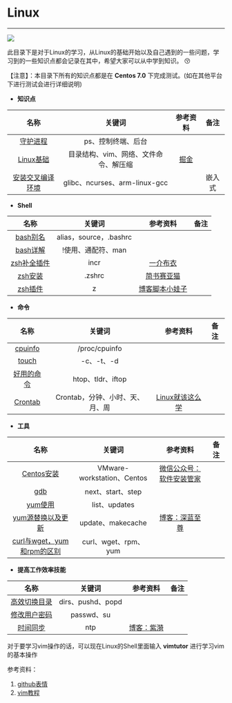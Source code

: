 # Linux

-------------

![](https://ykitty.oss-cn-beijing.aliyuncs.com/photo/Linux/Linux%20Photo/Linux.jpg)

此目录下是对于Linux的学习，从Linux的基础开始以及自己遇到的一些问题，学习到的一些知识点都会记录在其中，希望大家可以从中学到知识。 :kissing_closed_eyes: 

【注意】：本目录下所有的知识点都是在 **Centos 7.0** 下完成测试。(如在其他平台下进行测试会进行详细说明)

- **知识点**

|                             名称                             |                关键词                 |                         参考资料                         |  备注  |
| :----------------------------------------------------------: | :-----------------------------------: | :------------------------------------------------------: | :----: |
| [守护进程](https://github.com/YKitty/Notes/blob/master/notes/Linux/src/%E7%9F%A5%E8%AF%86%E7%82%B9/%E8%BF%9B%E7%A8%8B/%E5%AE%88%E6%8A%A4%E8%BF%9B%E7%A8%8B.md ) |          ps、控制终端、后台           |                                                          |        |
| [Linux基础](https://github.com/YKitty/Notes/blob/master/notes/Linux/src/%E7%9F%A5%E8%AF%86%E7%82%B9/%E5%9F%BA%E7%A1%80/Linux%E5%9F%BA%E7%A1%80.md ) | 目录结构、vim、网络、文件命令、解压缩 | [掘金](https://juejin.im/post/5c9319c2e51d450d597ea3ff ) |        |
| [安装交叉编译环境](https://github.com/YKitty/Notes/blob/master/notes/Linux/src/%E7%9F%A5%E8%AF%86%E7%82%B9/%E5%9F%BA%E7%A1%80/Centos7.0%20%E5%AE%89%E8%A3%85%E4%BA%A4%E5%8F%89%E7%BC%96%E8%AF%91%E7%8E%AF%E5%A2%83.md) |     glibc、ncurses、arm-linux-gcc     |                                                          | 嵌入式 |



- **Shell**

|                             名称                             |         关键词         |                           参考资料                           | 备注 |
| :----------------------------------------------------------: | :--------------------: | :----------------------------------------------------------: | :--: |
| [bash别名](https://github.com/YKitty/Notes/blob/master/notes/Linux/src/Shell/bash/Linux%E4%BD%BF%E7%94%A8bash%E5%88%AB%E5%90%8D.md  ) | alias，source，.bashrc |                                                              |      |
| [bash详解](https://github.com/YKitty/Notes/blob/master/notes/Linux/src/Shell/bash/bash%E8%AF%A6%E8%A7%A3.md  ) |   !使用、通配符、man   |                                                              |      |
| [zsh补全插件](https://github.com/YKitty/Notes/blob/master/notes/Linux/src/Shell/zsh/incr.zsh%20%E8%A1%A5%E5%85%A8%E6%8F%92%E4%BB%B6%20%E8%AE%A9%E4%BD%A0%E5%9C%A8zsh%20%E6%A8%A1%E5%BC%8F%E4%B8%8B%E5%85%A8%E8%87%AA%E5%8A%A8%E8%A1%A5%E5%85%A8%E6%8C%87%E4%BB%A4%E6%88%96%E7%9B%AE%E5%BD%95.md ) |          incr          | [一介布衣](http://yijiebuyi.com/blog/36955b84c57e338dd8255070b80829bf.html  ) |      |
| [zsh安装](https://github.com/YKitty/Notes/blob/master/notes/Linux/src/Shell/zsh/zsh%E5%AE%89%E8%A3%85.md ) |         .zshrc         | [简书赛亚猫](https://www.jianshu.com/p/d194d29e488c?open_source=weibo_search ) |      |
| [zsh插件](https://github.com/YKitty/Notes/blob/master/notes/Linux/src/Shell/zsh/zsh%E6%8F%92%E4%BB%B6.md) |           z            | [博客脚本小娃子](https://www.cnblogs.com/shengulong/p/10176374.html ) |      |



- **命令**

|                             名称                             |             关键词              |                           参考资料                           | 备注 |
| :----------------------------------------------------------: | :-----------------------------: | :----------------------------------------------------------: | :--: |
| [cpuinfo](https://github.com/YKitty/Notes/blob/master/notes/Linux/src/%E5%91%BD%E4%BB%A4/Linux%E4%B8%8B%E6%9F%A5%E7%9C%8BCPU%E4%BF%A1%E6%81%AF.md  ) |          /proc/cpuinfo          |                                                              |      |
| [touch](https://github.com/YKitty/Notes/blob/master/notes/Linux/src/%E5%91%BD%E4%BB%A4/touch%E5%91%BD%E4%BB%A4.md ) |           -c、-t、-d            |                                                              |      |
| [好用的命令](https://github.com/YKitty/Notes/blob/master/notes/Linux/src/%E5%91%BD%E4%BB%A4/Linux%E4%B8%8B%E4%B8%80%E4%BA%9B%E4%B8%8D%E4%B8%BA%E4%BA%BA%E7%9F%A5%E7%9A%84%E6%9E%81%E5%85%B6%E5%A5%BD%E7%94%A8%E7%9A%84%E5%91%BD%E4%BB%A4.md) |        htop、tldr、iftop        |                                                              |      |
| [Crontab](https://github.com/YKitty/Notes/blob/master/notes/Linux/src/%E5%91%BD%E4%BB%A4/Crontab.md) | Crontab，分钟、小时、天、月、周 | [Linux就该这么学](https://mp.weixin.qq.com/s?__biz=MzA4NzQzMzU4Mg==&mid=2652924504&idx=1&sn=a39b34ed1419c26d2ca6929df0d0208c&chksm=8bed4259bc9acb4f6b41a47e86bdb91790b70d047165ece7a2244d8d4a8f9420473ef41cb3d2&mpshare=1&scene=23&srcid=#rd) |      |



- **工具**

|                             名称                             |           关键词           |                           参考资料                           | 备注 |
| :----------------------------------------------------------: | :------------------------: | :----------------------------------------------------------: | :--: |
| [Centos安装](https://github.com/YKitty/Notes/blob/master/notes/Linux/src/%E7%9F%A5%E8%AF%86%E7%82%B9/%E5%9F%BA%E7%A1%80/%E5%AE%89%E8%A3%85%20Centos7.0%20%E6%95%99%E7%A8%8B%E4%BB%A5%E5%8F%8A%E9%97%AE%E9%A2%98%E9%9B%86%E5%90%88.md) | VMware-workstation、Centos |                 [微信公众号：软件安装管家]()                 |      |
| [gdb](https://github.com/YKitty/Notes/blob/master/notes/Linux/src/%E5%B7%A5%E5%85%B7/gdb/Linux%E8%B0%83%E8%AF%95%E5%99%A8-gdb%E4%BD%BF%E7%94%A8.md ) |     next、start、step      |                                                              |      |
| [yum使用](https://github.com/YKitty/Notes/blob/master/notes/Linux/src/%E5%B7%A5%E5%85%B7/yum/yum.md ) |       list、updates        |                                                              |      |
| [yum源替换以及更新](https://github.com/YKitty/Notes/blob/master/notes/Linux/src/%E5%B7%A5%E5%85%B7/yum/Centos7%20%E6%9B%BF%E6%8D%A2%20yum%20%E6%BA%90%E4%BB%A5%E5%8F%8A%E6%9B%B4%E6%96%B0.md) |     update、makecache      | [博客：深蓝至尊](https://www.cnblogs.com/shenlanzhizun/p/7683166.html) |      |
| [curl与wget，yum和rpm的区别](https://github.com/YKitty/Notes/blob/master/notes/Linux/src/%E5%B7%A5%E5%85%B7/yum/curl%E4%B8%8Ewget%EF%BC%8Cyum%E5%92%8Crpm%E7%9A%84%E5%8C%BA%E5%88%AB.md) |    curl、wget、rpm、yum    |                                                              |      |



- **提高工作效率技能**

|                             名称                             |      关键词       |                           参考资料                           | 备注 |
| :----------------------------------------------------------: | :---------------: | :----------------------------------------------------------: | :--: |
| [高效切换目录](https://github.com/YKitty/Notes/blob/master/notes/Linux/src/%E6%8F%90%E9%AB%98%E6%95%88%E7%8E%87%E7%9A%84%E6%8A%80%E8%83%BD/Linxu%E5%A6%82%E4%BD%95%E9%AB%98%E6%95%88%E5%88%87%E6%8D%A2%E7%9B%AE%E5%BD%95.md ) | dirs、pushd、popd |                                                              |      |
| [修改用户密码](https://github.com/YKitty/Notes/blob/master/notes/Linux/src/%E6%8F%90%E9%AB%98%E6%95%88%E7%8E%87%E7%9A%84%E6%8A%80%E8%83%BD/Centos%207.0%20%E4%BF%AE%E6%94%B9%E7%94%A8%E6%88%B7%E5%AF%86%E7%A0%81.md ) |    passwd、su     |                                                              |      |
| [时间同步](https://github.com/YKitty/Notes/blob/master/notes/Linux/src/%E7%9F%A5%E8%AF%86%E7%82%B9/%E5%9F%BA%E7%A1%80/%E8%AE%BE%E7%BD%AE%E7%B3%BB%E7%BB%9F%E6%97%B6%E9%97%B4%E5%92%8C%E7%BD%91%E7%BB%9C%E6%97%B6%E9%97%B4%E4%B8%80%E8%87%B4.md) |        ntp        | [博客：紫漪](https://blog.csdn.net/u011391839/article/details/62892020/) |      |

对于要学习vim操作的话，可以现在Linux的Shell里面输入 **vimtutor** 进行学习vim的基本操作

参考资料：

1. [github表情](https://www.webfx.com/tools/emoji-cheat-sheet/)
2. [vim教程](https://vimjc.com/ )